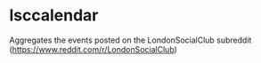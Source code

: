 # lsccalendar
Aggregates the events posted on the LondonSocialClub subreddit (https://www.reddit.com/r/LondonSocialClub)
